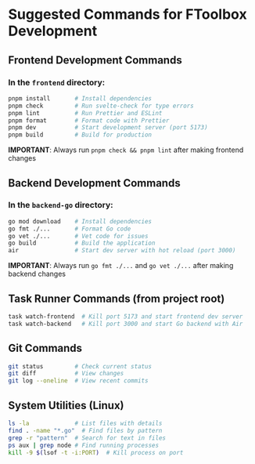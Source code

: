 # Suggested Commands for FToolbox Development

## Frontend Development Commands

### In the `frontend` directory:
```bash
pnpm install       # Install dependencies
pnpm check         # Run svelte-check for type errors
pnpm lint          # Run Prettier and ESLint
pnpm format        # Format code with Prettier
pnpm dev           # Start development server (port 5173)
pnpm build         # Build for production
```

**IMPORTANT**: Always run `pnpm check && pnpm lint` after making frontend changes

## Backend Development Commands

### In the `backend-go` directory:
```bash
go mod download    # Install dependencies
go fmt ./...       # Format Go code
go vet ./...       # Vet code for issues
go build           # Build the application
air                # Start dev server with hot reload (port 3000)
```

**IMPORTANT**: Always run `go fmt ./...` and `go vet ./...` after making backend changes

## Task Runner Commands (from project root)
```bash
task watch-frontend  # Kill port 5173 and start frontend dev server
task watch-backend   # Kill port 3000 and start Go backend with Air
```

## Git Commands
```bash
git status         # Check current status
git diff           # View changes
git log --oneline  # View recent commits
```

## System Utilities (Linux)
```bash
ls -la             # List files with details
find . -name "*.go"  # Find files by pattern
grep -r "pattern"  # Search for text in files
ps aux | grep node # Find running processes
kill -9 $(lsof -t -i:PORT)  # Kill process on port
```